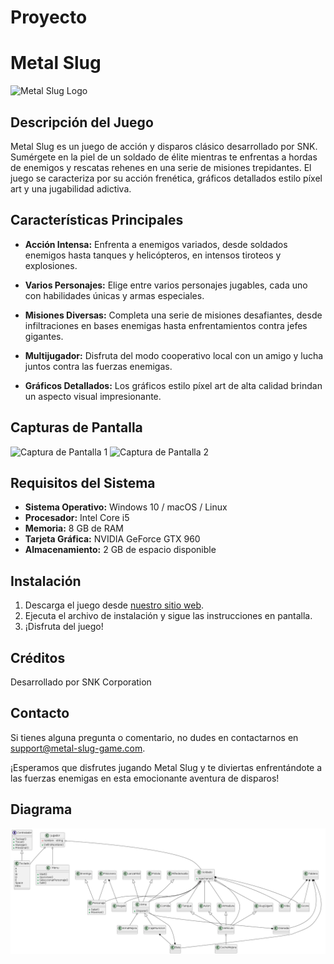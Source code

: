 # Proyecto

# Metal Slug

![Metal Slug Logo](https://cdn.milenio.com/uploads/media/2020/06/10/metal-slug-clasico-juegos-arcade.jpg)

## Descripción del Juego

Metal Slug es un juego de acción y disparos clásico desarrollado por SNK. Sumérgete en la piel de un soldado de élite mientras te enfrentas a hordas de enemigos y rescatas rehenes en una serie de misiones trepidantes. El juego se caracteriza por su acción frenética, gráficos detallados estilo píxel art y una jugabilidad adictiva.

## Características Principales

- **Acción Intensa:** Enfrenta a enemigos variados, desde soldados enemigos hasta tanques y helicópteros, en intensos tiroteos y explosiones.

- **Varios Personajes:** Elige entre varios personajes jugables, cada uno con habilidades únicas y armas especiales.

- **Misiones Diversas:** Completa una serie de misiones desafiantes, desde infiltraciones en bases enemigas hasta enfrentamientos contra jefes gigantes.

- **Multijugador:** Disfruta del modo cooperativo local con un amigo y lucha juntos contra las fuerzas enemigas.

- **Gráficos Detallados:** Los gráficos estilo píxel art de alta calidad brindan un aspecto visual impresionante.

## Capturas de Pantalla

![Captura de Pantalla 1](https://cdn.hobbyconsolas.com/sites/navi.axelspringer.es/public/media/image/2023/05/aqua-ippan-3040180.jpg?tf=3840x)
![Captura de Pantalla 2](https://encrypted-tbn0.gstatic.com/images?q=tbn:ANd9GcSV4rW7ZDSkeuvqNSrSYwRQFrxr2efxEb2TlcOm0Ymr-L_SYUO6zgt_rQBFXrEYJw5Z1QA&usqp=CAU)

## Requisitos del Sistema

- **Sistema Operativo:** Windows 10 / macOS / Linux
- **Procesador:** Intel Core i5
- **Memoria:** 8 GB de RAM
- **Tarjeta Gráfica:** NVIDIA GeForce GTX 960
- **Almacenamiento:** 2 GB de espacio disponible

## Instalación

1. Descarga el juego desde [nuestro sitio web](https://www.metal-slug-game.com/download).
2. Ejecuta el archivo de instalación y sigue las instrucciones en pantalla.
3. ¡Disfruta del juego!

## Créditos

Desarrollado por SNK Corporation

## Contacto

Si tienes alguna pregunta o comentario, no dudes en contactarnos en [support@metal-slug-game.com](mailto:support@metal-slug-game.com).

¡Esperamos que disfrutes jugando Metal Slug y te diviertas enfrentándote a las fuerzas enemigas en esta emocionante aventura de disparos!


## Diagrama

![](/out/docs/proj/proj.png)
